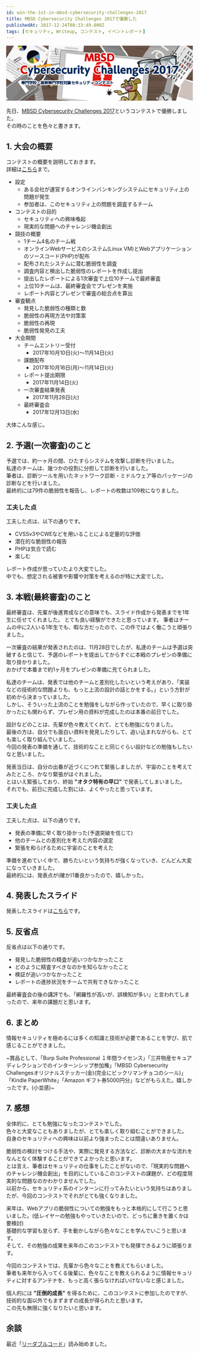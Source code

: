 ```yaml
---
id: win-the-1st-in-mbsd-cybersecurity-challenges-2017
title: MBSD Cybersecurity Challenges 2017で優勝した
publishedAt: 2017-12-24T08:33:49.000Z
tags: [セキュリティ, Writeup, コンテスト, イベントレポート]
---
```


![公式ロゴ](img/win-the-1st-in-mbsd-cybersecurity-challenges-2017/mbsd_cybersecurity_challenges_2017_logo.jpg)

先日、[MBSD Cybersecurity Challenges 2017](http://setten.sgec.or.jp/cooperation/049.html)というコンテストで優勝しました。  
その時のことを色々と書きます。

## 1. 大会の概要

コンテストの概要を説明しておきます。  
詳細は[こちら](http://setten.sgec.or.jp/cooperation/049.html)まで。

- 設定
  - ある会社が運営するオンラインバンキングシステムにセキュリティ上の問題が発生
  - 参加者は、このセキュリティ上の問題を調査するチーム
- コンテストの目的
  - セキュリティへの興味喚起
  - 現実的な問題へのチャレンジ機会創出
- 競技の概要
  - 1チーム4名のチーム戦
  - オンラインWebサービスのシステム(Linux VM)とWebアプリケーションのソースコード(PHP)が配布
  - 配布されたシステムに潜む脆弱性を調査
  - 調査内容と検出した脆弱性のレポートを作成し提出
  - 提出したレポートによる1次審査で上位10チームで最終審査
  - 上位10チームは、最終審査会でプレゼンを実施
  - レポート内容とプレゼンで審査の総合点を算出
- 審査観点
  - 発見した脆弱性の種類と数
  - 脆弱性の再現方法や対策案
  - 脆弱性の再現
  - 脆弱性発見の工夫
- 大会期間
  - チームエントリー受付
    - 2017年10月10日(火)～11月14日(火)
  - 課題配布
    - 2017年10月16日(月)～11月14日(火)
  - レポート提出期限
    - 2017年11月14日(火)
  - 一次審査結果発表
    - 2017年11月28日(火)
  - 最終審査会
    - 2017年12月13日(水)

大体こんな感じ。

## 2. 予選(一次審査)のこと

予選では、約一ヶ月の間、ひたすらシステムを攻撃し診断を行いました。  
私達のチームは、幾つかの役割に分担して診断を行いました。  
筆者は、診断ツールを用いたネットワーク診断・ミドルウェア等のパッケージの診断などを行いました。  
最終的には79件の脆弱性を報告し、レポートの枚数は109枚になりました。

### 工夫した点

工夫した点は、以下の通りです。

- CVSSv3やCWEなどを用いることによる定量的な評価
- 潜在的な脆弱性の報告
- PHPは気合で読む
- 楽しむ

レポート作成が思っていたより大変でした。  
中でも、想定される被害や影響や対策を考えるのが特に大変でした。

## 3. 本戦(最終審査)のこと

最終審査は、先輩が後進育成などの意味でも、スライド作成から発表までを1年生に任せてくれました。
とても良い経験ができたと思っています。
筆者はチームの中に2人いる1年生でも、暇な方だったので、この件ではよく働こうと頑張りました。  

一次審査の結果が発表されたのは、11月28日でしたが、私達のチームは予選は突破すると信じて、予選のレポートを提出してからすぐに本戦のプレゼンの準備に取り掛かりました。  
おかげで本番まで約1ヶ月をプレゼンの準備に充てられました。  

私達のチームは、発表では他のチームと差別化したいという考えがあり、「実装などの技術的な問題よりも、もっと上流の設計の話とかをする。」という方針が初めから決まっていました。  
しかし、そういった上流のことを勉強をしながら作っていたので、早くに取り掛かったにも関わらず、プレゼン用の資料が完成したのは本番の前日でした。  

設計などのことは、先輩が色々教えてくれて、とても勉強になりました。  
最後の方は、自分でも面白い資料を発見したりして、追い込まれながらも、とても楽しく取り組んでいました。  
今回の発表の準備を通して、技術的なことと同じぐらい設計などの勉強もしたいなと思いました。  

発表当日は、自分の出番が近づくにつれて緊張しましたが、宇宙のことを考えてみたところ、かなり緊張がほぐれました。  
とはいえ緊張しており、終始 **"オタク特有の早口"** で発表してしまいました。  
それでも、前日に完成した割には、よくやったと思っています。

### 工夫した点

工夫した点は、以下の通りです。

- 発表の準備に早く取り掛かった(予選突破を信じて)
- 他のチームとの差別化を考えた内容の選定
- 緊張を和らげるために宇宙のことを考えた

準備を進めていく中で、勝ちたいという気持ちが強くなっていき、どんどん大変になっていきました。  
最終的には、発表点が(確か)1番良かったので、嬉しかった。

## 4. 発表したスライド

発表したスライドは[こちら](https://speakerdeck.com/8ayac/mbsd-cybersecurity-challenges-2017-zui-zhong-shen-cha-hui-ffa-biao-suraido)です。

## 5. 反省点

反省点は以下の通りです。

- 発見した脆弱性の精査が追いつかなかったこと
- どのように精査すべきなのかを知らなかったこと
- 検証が追いつかなかったこと
- レポートの進捗状況をチームで共有できなかったこと

最終審査会の後の講評でも、「網羅性が高いが、誤検知が多い」と言われてしまったので、来年の課題だと思います。

## 6. まとめ

情報セキュリティを極めるには多くの知識と技術が必要であることを学び、肌で感じることができました。

~賞品として、「Burp Suite Professional １年間ライセンス」「三井物産セキュアディレクションでのインターンシップ参加権」「MBSD Cybersecurity Challengesオリジナルステッカー(金)(完全にビックリマンチョコのシール)」「Kindle PaperWhite」「Amazon ギフト券5000円分」などがもらえた。嬉しかったです。(小並感)~

## 7. 感想

全体的に、とても勉強になったコンテストでした。  
色々と大変なこともありましたが、とても楽しく取り組むことができました。  
自身のセキュリティへの興味は以前より強まったことは間違いありません。

脆弱性の検討をつける手法や、実際に発見する方法など、診断の大まかな流れをなんとなく体験することができてよかったと思います。  
とは言え、筆者はセキュリティの仕事をしたことがないので、「現実的な問題へのチャレンジ機会創出」を目的にしているこのコンテストの課題が、どの程度現実的な問題なのかわかりませんでした。  
以前から、セキュリティ系のインターンに行ってみたいという気持ちはありましたが、今回のコンテストでそれがとても強くなりました。  

来年は、Webアプリの脆弱性についての勉強をもっと本格的にして行こうと思いました。(低レイヤーの勉強もやっていきたいので、どっちに重きを置くかは要検討)  
基礎的な学習も怠らず、手を動かしながら色々なことを学んでいこうと思います。  
そして、その勉強の成果を来年のこのコンテストでも発揮できるように頑張ります。  

今回のコンテストでは、先輩から色々なことを教えてもらいました。  
筆者も来年から入ってくる後輩に、色々なことを教えられるように情報セキュリティに対するアンテナを、もっと高く張らなければいけないなと感じました。  

個人的には **"圧倒的成長"** を得るために、このコンテストに参加したのですが、技術的な面以外でもまずまずの成長が得られたと思います。  
この先も無限に強くなりたいと思います。

## 余談

最近「[リーダブルコード](https://www.amazon.co.jp/%E3%83%AA%E3%83%BC%E3%83%80%E3%83%96%E3%83%AB%E3%82%B3%E3%83%BC%E3%83%89-%E2%80%95%E3%82%88%E3%82%8A%E8%89%AF%E3%81%84%E3%82%B3%E3%83%BC%E3%83%89%E3%82%92%E6%9B%B8%E3%81%8F%E3%81%9F%E3%82%81%E3%81%AE%E3%82%B7%E3%83%B3%E3%83%97%E3%83%AB%E3%81%A7%E5%AE%9F%E8%B7%B5%E7%9A%84%E3%81%AA%E3%83%86%E3%82%AF%E3%83%8B%E3%83%83%E3%82%AF-Theory-practice-Boswell/dp/4873115655)」読み始めました。
